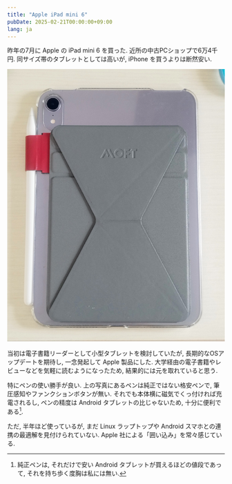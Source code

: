 ```yaml
---
title: "Apple iPad mini 6"
pubDate: 2025-02-21T00:00:00+09:00
lang: ja
---
```


昨年の7月に Apple の iPad mini 6 を買った. 近所の中古PCショップで6万4千円. 同サイズ帯のタブレットとしては高いが, iPhone を買うよりは断然安い.

![Apple iPad mini 6 の背面](image.jpg)

当初は電子書籍リーダーとして小型タブレットを検討していたが, 長期的なOSアップデートを期待し, 一念発起して Apple 製品にした. 大学経由の電子書籍やレビューなどを気軽に読むようになったため, 結果的には元を取れていると思う.

特にペンの使い勝手が良い. 上の写真にあるペンは純正ではない格安ペンで, 筆圧感知やファンクションボタンが無い. それでも本体横に磁気でくっ付ければ充電されるし, ペンの精度は Android タブレットの比じゃないため, 十分に便利である[^pen].

[^pen]: 純正ペンは, それだけで安い Android タブレットが買えるほどの値段であって, それを持ち歩く度胸は私には無い.

ただ, 半年ほど使っているが, まだ Linux ラップトップや Android スマホとの連携の最適解を見付けられていない. Apple 社による「囲い込み」を常々感じている.
